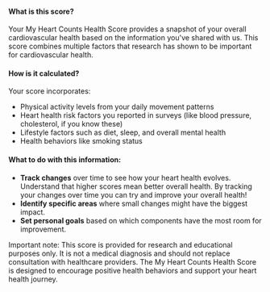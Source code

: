 #### What is this score?
Your My Heart Counts Health Score provides a snapshot of your overall cardiovascular health based on the information you've shared with us. This score combines multiple factors that research has shown to be important for cardiovascular health.

#### How is it calculated?
Your score incorporates:
- Physical activity levels from your daily movement patterns
- Heart health risk factors you reported in surveys (like blood pressure, cholesterol, if you know these)
- Lifestyle factors such as diet, sleep, and overall mental health
- Health behaviors like smoking status

#### What to do with this information:
- **Track changes** over time to see how your heart health evolves. Understand that higher scores mean better overall health. By tracking your changes over time you can try and improve your overall health!
- **Identify specific areas** where small changes might have the biggest impact.
- **Set personal goals** based on which components have the most room for improvement. 

Important note: This score is provided for research and educational purposes only. It is not a medical diagnosis and should not replace consultation with healthcare providers. The My Heart Counts Health Score is designed to encourage positive health behaviors and support your heart health journey.
